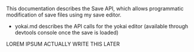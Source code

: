 This documentation describes the Save API, which allows programmatic modification of save files using my save editor.

* yokai.md describes the API calls for the yokai editor (available through devtools console once the save is loaded)

LOREM IPSUM ACTUALLY WRITE THIS LATER
